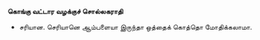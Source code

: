 **கொங்கு வட்டார வழக்குச் சொல்லகராதி**
- சரியான. செரியானெ ஆம்பளையா இருந்தா ஒத்தைக் கொத்தொ மோதிக்கலாமா.

